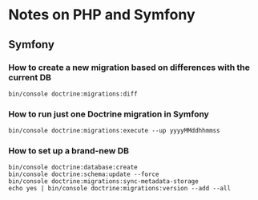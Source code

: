 # Notes on PHP and Symfony
## Symfony
### How to create a new migration based on differences with the current DB
```shell
bin/console doctrine:migrations:diff                  
```
### How to run just one Doctrine migration in Symfony
```shell
bin/console doctrine:migrations:execute --up yyyyMMddhhmmss
```
### How to set up a brand-new DB
```shell
bin/console doctrine:database:create 
bin/console doctrine:schema:update --force
bin/console doctrine:migrations:sync-metadata-storage
echo yes | bin/console doctrine:migrations:version --add --all
```
